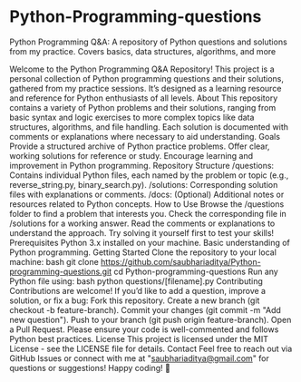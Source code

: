 # Python-Programming-questions
Python Programming Q&amp;A: A repository of Python questions and solutions from my practice. Covers basics, data structures, algorithms, and more

Welcome to the Python Programming Q&A Repository! This project is a personal collection of Python programming questions and their solutions, gathered from my practice sessions. It’s designed as a learning resource and reference for Python enthusiasts of all levels.
About
This repository contains a variety of Python problems and their solutions, ranging from basic syntax and logic exercises to more complex topics like data structures, algorithms, and file handling. Each solution is documented with comments or explanations where necessary to aid understanding.
Goals
Provide a structured archive of Python practice problems.
Offer clear, working solutions for reference or study.
Encourage learning and improvement in Python programming.
Repository Structure
/questions: Contains individual Python files, each named by the problem or topic (e.g., reverse_string.py, binary_search.py).
/solutions: Corresponding solution files with explanations or comments.
/docs: (Optional) Additional notes or resources related to Python concepts.
How to Use
Browse the /questions folder to find a problem that interests you.
Check the corresponding file in /solutions for a working answer.
Read the comments or explanations to understand the approach.
Try solving it yourself first to test your skills!
Prerequisites
Python 3.x installed on your machine.
Basic understanding of Python programming.
Getting Started
Clone the repository to your local machine:
bash
git clone https://github.com/saubhariaditya/Python-programming-questions.git
cd Python-programming-questions
Run any Python file using:
bash
python questions/[filename].py
Contributing
Contributions are welcome! If you’d like to add a question, improve a solution, or fix a bug:
Fork this repository.
Create a new branch (git checkout -b feature-branch).
Commit your changes (git commit -m "Add new question").
Push to your branch (git push origin feature-branch).
Open a Pull Request.
Please ensure your code is well-commented and follows Python best practices.
License
This project is licensed under the MIT License - see the LICENSE file for details.
Contact
Feel free to reach out via GitHub Issues or connect with me at "saubhariaditya@gmail.com" for questions or suggestions!
Happy coding! 🐍
